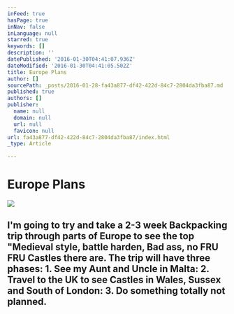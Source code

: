 ```yaml
---
inFeed: true
hasPage: true
inNav: false
inLanguage: null
starred: true
keywords: []
description: ''
datePublished: '2016-01-30T04:41:07.936Z'
dateModified: '2016-01-30T04:41:05.502Z'
title: Europe Plans
author: []
sourcePath: _posts/2016-01-28-fa43a877-df42-422d-84c7-2804da3fba87.md
published: true
authors: []
publisher:
  name: null
  domain: null
  url: null
  favicon: null
url: fa43a877-df42-422d-84c7-2804da3fba87/index.html
_type: Article

---
```

# Europe Plans
![](https://s3-us-west-2.amazonaws.com/the-grid-img/p/19e3ca9d1700d5daa5def6d5269f9ebd05021be1.jpg)

## I'm going to try and take a 2-3 week Backpacking trip through parts of Europe to see the top "Medieval style, battle harden, Bad ass, no FRU FRU Castles there are. The trip will have three phases: 1\. See my Aunt and Uncle in Malta: 2\. Travel to the UK to see Castles in Wales, Sussex and South of London: 3\. Do something totally not planned.